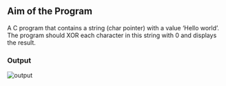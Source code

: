 ## Aim of the Program

A C program that contains a string (char pointer) with a value ‘Hello world’. The
program should XOR each character in this string with 0 and displays the result.


### Output
![output](program1.png)
